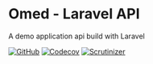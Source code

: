Omed - Laravel API
====
A demo application api build with Laravel

[![GitHub](https://img.shields.io/github/workflow/status/omedphp/omed/CI?style=flat-square)](https://github.com/omedphp/omed/actions?query=workflow%3ACI+branch%3Amaster)
[![Codecov](https://img.shields.io/codecov/c/github/omedphp/omed?style=flat-square)](https://codecov.io/gh/omedphp/omed/branch/master)
[![Scrutinizer](https://img.shields.io/scrutinizer/quality/g/omedphp/omed?style=flat-square)](https://img.shields.io/scrutinizer/build/g/omedphp/omed?style=flat-square)